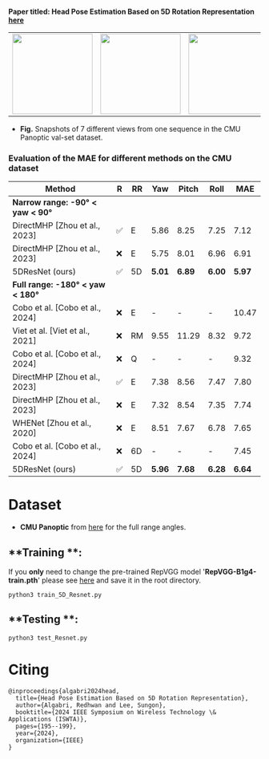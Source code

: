 
**Paper titled: Head Pose Estimation Based on 5D Rotation Representation [here](https://ieeexplore.ieee.org/abstract/document/10651821)**



<table>
<tr>
<td><img src="images/cmu1.jpg" height="160"></td>
<td><img src="images/cmu4.jpg" height="160"></td> 
<td><img src="images/cmu13.jpg" height="160"></td> 
<td><img src="images/cmu14.jpg" height="160"></td> 
<td><img src="images/cmu15.jpg" height="160"></td>
<td><img src="images/cmu18.jpg" height="160"></td> 
<td><img src="images/cmu20.jpg" height="160"></td> 
</tr>
</table>

* **Fig.** Snapshots of 7 different views from one sequence in the CMU Panoptic val-set dataset.







### Evaluation of the MAE for different methods on the CMU dataset

| **Method**                                       | **R** | **RR** | **Yaw** | **Pitch** | **Roll** | **MAE** |
|--------------------------------------------------|-------|--------|---------|-----------|----------|---------|
|                                                         **Narrow range: -90° < yaw < 90°**                    |
| DirectMHP [Zhou et al., 2023]                    | ✅     | E      | 5.86    | 8.25      | 7.25     | 7.12    |
| DirectMHP [Zhou et al., 2023]                    | ❌     | E      | 5.75    | 8.01      | 6.96     | 6.91    |
| 5DResNet (ours)                                  | ✅     | 5D     | **5.01**| **6.89**  | **6.00** | **5.97**|
|                                               **Full range: -180° < yaw < 180°**                     |
| Cobo et al. [Cobo et al., 2024]                  | ❌     | E      | -       | -         | -        | 10.47   |
| Viet et al. [Viet et al., 2021]                  | ❌     | RM     | 9.55    | 11.29     | 8.32     | 9.72    |
| Cobo et al. [Cobo et al., 2024]                  | ❌     | Q      | -       | -         | -        | 9.32    |
| DirectMHP [Zhou et al., 2023]                    | ✅     | E      | 7.38    | 8.56      | 7.47     | 7.80    |
| DirectMHP [Zhou et al., 2023]                    | ❌     | E      | 7.32    | 8.54      | 7.35     | 7.74    |
| WHENet [Zhou et al., 2020]                       | ❌     | E      | 8.51    | 7.67      | 6.78     | 7.65    |
| Cobo et al. [Cobo et al., 2024]                  | ❌     | 6D     | -       | -         | -        | 7.45    |
| 5DResNet (ours)                                  | ✅     | 5D     | **5.96**| **7.68**  | **6.28** | **6.64**|



# Dataset

* **CMU Panoptic**  from [here](http://domedb.perception.cs.cmu.edu/) for the full range angles.
  


  



## **Training **:

If you **only** need to change the pre-trained RepVGG model '**RepVGG-B1g4-train.pth**' please see [here](https://drive.google.com/drive/folders/1Avome4KvNp0Lqh2QwhXO6L5URQjzCjUq) and save it in the root directory.


```
python3 train_5D_Resnet.py
```






## **Testing **:

```
python3 test_Resnet.py
```



# Citing

```
@inproceedings{algabri2024head,
  title={Head Pose Estimation Based on 5D Rotation Representation},
  author={Algabri, Redhwan and Lee, Sungon},
  booktitle={2024 IEEE Symposium on Wireless Technology \& Applications (ISWTA)},
  pages={195--199},
  year={2024},
  organization={IEEE}
}
```

